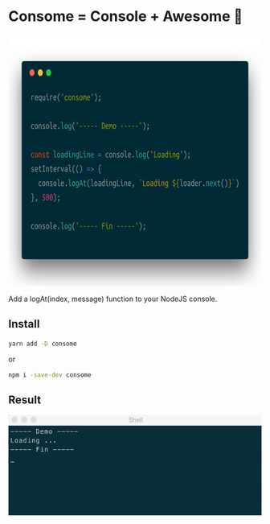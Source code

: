 # Consome = Console + Awesome :raised_hands:

<img src="./snippet.png" height="500px" />

Add a logAt(index, message) function to your NodeJS console.

## Install

```sh
yarn add -D consome
```

or

```sh
npm i -save-dev consome
```

## Result
<img src="./demo.gif" height="200px" />
